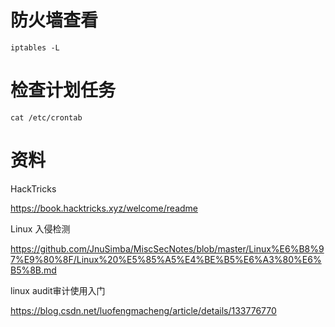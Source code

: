 # 防火墙查看

```
iptables -L
```

# 检查计划任务

```
cat /etc/crontab
```

# 资料

HackTricks

https://book.hacktricks.xyz/welcome/readme

Linux 入侵检测

https://github.com/JnuSimba/MiscSecNotes/blob/master/Linux%E6%B8%97%E9%80%8F/Linux%20%E5%85%A5%E4%BE%B5%E6%A3%80%E6%B5%8B.md

linux audit审计使用入门

https://blog.csdn.net/luofengmacheng/article/details/133776770